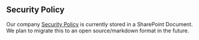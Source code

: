 ## Security Policy

Our company [Security Policy](https://scopeweb.sharepoint.com/:w:/s/team/EcYpRwR9M99Lm6Qrj8iLGZ4BAJhsJUo4AuZL-xNphIpBnw?e=hFCkuC) is currently stored in a SharePoint Document. We plan to migrate this to an open source/markdown format in the future.